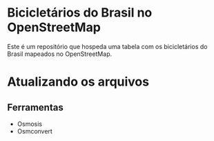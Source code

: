 # Bicicletários do Brasil no OpenStreetMap

Este é um repositório que hospeda uma tabela com os bicicletários do Brasil mapeados no OpenStreetMap.

# Atualizando os arquivos

## Ferramentas

* Osmosis
* Osmconvert